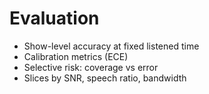# Evaluation

- Show-level accuracy at fixed listened time
- Calibration metrics (ECE)
- Selective risk: coverage vs error
- Slices by SNR, speech ratio, bandwidth
